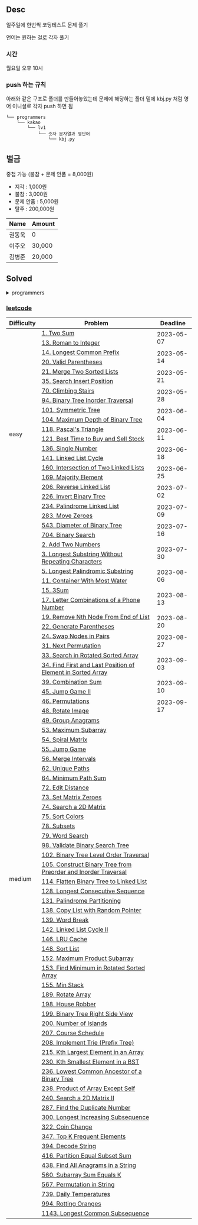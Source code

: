 ## Desc
일주일에 한번씩 코딩테스트 문제 풀기 <br>

언어는 원하는 걸로 각자 풀기

### 시간
월요일 오후 10시

### push 하는 규칙
아래와 같은 구조로 폴더를 만들어놓았는데 문제에 해당하는 폴더 밑에 kbj.py 처럼 영어 이니셜로 각자 push 하면 됨

```text
└── programmers
    └── kakao
        └── lv1
            └── 숫자 문자열과 영단어
                └── kbj.py
```

## 벌금
중첩 가능 (불참 + 문제 안품 = 8,000원)
- 지각 : 1,000원
- 불참 : 3,000원
- 문제 안품 : 5,000원
- 탈주 : 200,000원

| Name   | Amount |
| ------ |--------|
| 권동욱 | 0      |
| 이주오 | 30,000 |
| 김병준 | 20,000 |


## Solved


<details>
<summary>programmers</summary>

### [programmers/kakao](https://school.programmers.co.kr/learn/challenges?order=acceptance_desc&page=1&languages=python3&partIds=37527%2C31236%2C25448%2C20069%2C17214%2C12286%2C9317%2C22586%2C18498%2C17931)

<table>
    <thead>
        <tr>
            <th>Difficulty</th>
            <th>Problem</th>
            <th>Deadline</th>
        </tr>
    </thead>
    <tbody>
        <tr>
            <td rowspan="10">lv1</td>
            <td><a href="https://school.programmers.co.kr/learn/courses/30/lessons/81301">숫자 문자열과 영단어</a></td>
            <td>2023-01-08</td>
        </tr>
        <tr>
            <td><a href="https://school.programmers.co.kr/learn/courses/30/lessons/17681">[1차] 비밀지도</a></td>
            <td rowspan="3">2023-01-15</td>
        </tr>
        <tr>
            <td><a href="https://school.programmers.co.kr/learn/courses/30/lessons/42889">실패율</a></td>
        </tr>
        <tr>
            <td><a href="https://school.programmers.co.kr/learn/courses/30/lessons/17682">[1차] 다트 게임</a></td>
        </tr>
        <tr>
            <td><a href="https://school.programmers.co.kr/learn/courses/30/lessons/67256">키패드 누르기</a></td>
            <td rowspan="3">2023-01-29</td>
        </tr>
        <tr>
            <td><a href="https://school.programmers.co.kr/learn/courses/30/lessons/64061">크레인 인형뽑기 게임</a></td>
        </tr>
        <tr>
            <td><a href="https://school.programmers.co.kr/learn/courses/30/lessons/72410">신규 아이디 추천</a></td>
        </tr>
        <tr>
            <td><a href="https://school.programmers.co.kr/learn/courses/30/lessons/118666">성격 유형 검사하기</a></td>
            <td rowspan="3">2023-02-05</td>
        </tr>
        <tr>
            <td><a href="https://school.programmers.co.kr/learn/courses/30/lessons/92334">신고 결과 받기</a></td>
        </tr>
        <tr>
            <td><a href="https://school.programmers.co.kr/learn/courses/30/lessons/150370">개인정보 수집 유효기간</a></td>
        </tr>
        <tr>
            <td rowspan="22">lv2</td>
            <td><a href="https://school.programmers.co.kr/learn/courses/30/lessons/17680">[1차] 캐시</a></td>
            <td rowspan="2">2023-02-12</td>
        </tr>
        <tr>
            <td><a href="https://school.programmers.co.kr/learn/courses/30/lessons/64065">튜플</a></td>
        </tr>
        <tr>
            <td><a href="https://school.programmers.co.kr/learn/courses/30/lessons/17677">[1차] 뉴스 클러스터링</a></td>
            <td rowspan="2">2023-02-19</td>
        </tr>
        <tr>
            <td><a href="https://school.programmers.co.kr/learn/courses/30/lessons/92335">k진수에서 소수 개수 구하기</a></td>
        </tr>
        <tr>
            <td><a href="https://school.programmers.co.kr/learn/courses/30/lessons/17684">[3차] 압축</a></td>
            <td rowspan="2">2023-02-26</td>
        </tr>
        <tr>
            <td><a href="https://school.programmers.co.kr/learn/courses/30/lessons/17687">[3차] n진수 게임</a></td>
        </tr>
        <tr>
            <td><a href="https://school.programmers.co.kr/learn/courses/30/lessons/92341">주차 요금 계산</a></td>
            <td rowspan="2">2023-03-05</td>
        </tr>
        <tr>
            <td><a href="https://school.programmers.co.kr/learn/courses/30/lessons/42888">오픈채팅방</a></td>
        </tr>
        <tr>
            <td><a href="https://school.programmers.co.kr/learn/courses/30/lessons/17686">[3차] 파일명 정렬</a></td>
            <td rowspan="2">2023-03-12</td>
        </tr>
        <tr>
            <td><a href="https://school.programmers.co.kr/learn/courses/30/lessons/17679">[1차] 프렌즈4블록</a></td>
        </tr>
        <tr>
            <td><a href="https://school.programmers.co.kr/learn/courses/30/lessons/72411">메뉴 리뉴얼</a></td>
            <td rowspan="2">2023-03-19</td>
        </tr>
        <tr>
            <td><a href="https://school.programmers.co.kr/learn/courses/30/lessons/60058">괄호 변환</a></td>
        </tr>
        <tr>
            <td><a href="https://school.programmers.co.kr/learn/courses/30/lessons/118667">두 큐 합 같게 만들기</a></td>
            <td rowspan="2">2023-03-26</td>
        </tr>
        <tr>
            <td><a href="https://school.programmers.co.kr/learn/courses/30/lessons/17683">[3차] 방금그곡</a></td>
        </tr>
        <tr>
            <td><a href="https://school.programmers.co.kr/learn/courses/30/lessons/67257">수식 최대화</a></td>
            <td rowspan="2">2023-04-09</td>
        </tr>
        <tr>
            <td><a href="https://school.programmers.co.kr/learn/courses/30/lessons/81302">거리두기 확인하기</a></td>
        </tr>
        <tr>
            <td><a href="https://school.programmers.co.kr/learn/courses/30/lessons/60057">문자열 압축</a></td>
            <td rowspan="2">2023-04-16</td>
        </tr>
        <tr>
            <td><a href="https://school.programmers.co.kr/learn/courses/30/lessons/42890">후보키</a></td>
        </tr>
        <tr>
            <td><a href="https://school.programmers.co.kr/learn/courses/30/lessons/72412">순위 검색</a></td>
            <td rowspan="2">2023-04-23</td>
        </tr>
        <tr>
            <td><a href="https://school.programmers.co.kr/learn/courses/30/lessons/92342">양궁대회</a></td>
        </tr>
        <tr>
            <td><a href="https://school.programmers.co.kr/learn/courses/30/lessons/150368">이모티콘 할인행사</a></td>
            <td rowspan="2">2023-04-30</td>
        </tr>
        <tr>
            <td><a href="https://school.programmers.co.kr/learn/courses/30/lessons/150369">택배 배달과 수거하기</a></td>
        </tr>
    </tbody>
</table>

</details>

### [leetcode](https://leetcode.com/problemset/all/?listId=79h8rn6&page=1)

<table>
    <thead>
        <tr>
            <th>Difficulty</th>
            <th>Problem</th>
            <th>Deadline</th>
        </tr>
    </thead>
    <tbody>
        <tr>
            <td rowspan="22">easy</td>
            <td><a href="https://leetcode.com/problems/two-sum/">1. Two Sum</a></td>
            <td rowspan="2">2023-05-07</td>
        </tr>
        <tr>
            <td><a href="https://leetcode.com/problems/roman-to-integer/">13. Roman to Integer</a></td>
        </tr>
        <tr>
            <td><a href="https://leetcode.com/problems/longest-common-prefix/">14. Longest Common Prefix</a></td>
            <td rowspan="2">2023-05-14</td>
        </tr>
        <tr>
            <td><a href="https://leetcode.com/problems/valid-parentheses/">20. Valid Parentheses</a></td>
        </tr>
        <tr>
            <td><a href="https://leetcode.com/problems/merge-two-sorted-lists/">21. Merge Two Sorted Lists</a></td>
            <td rowspan="2">2023-05-21</td>
        </tr>
        <tr>
            <td><a href="https://leetcode.com/problems/search-insert-position/">35. Search Insert Position</a></td>
        </tr>
        <tr>
            <td><a href="https://leetcode.com/problems/climbing-stairs/">70. Climbing Stairs</a></td>
            <td rowspan="2">2023-05-28</td>
        </tr>
        <tr>
            <td><a href="https://leetcode.com/problems/binary-tree-inorder-traversal/">94. Binary Tree Inorder Traversal</a></td>
        </tr>
        <tr>
            <td><a href="https://leetcode.com/problems/symmetric-tree/">101. Symmetric Tree</a></td>
            <td rowspan="2">2023-06-04</td>
        </tr>
        <tr>
            <td><a href="https://leetcode.com/problems/maximum-depth-of-binary-tree/">104. Maximum Depth of Binary Tree</a></td>
        </tr>
        <tr>
            <td><a href="https://leetcode.com/problems/pascals-triangle/">118. Pascal's Triangle</a></td>
            <td rowspan="2">2023-06-11</td>
        </tr>
        <tr>
            <td><a href="https://leetcode.com/problems/best-time-to-buy-and-sell-stock/">121. Best Time to Buy and Sell Stock</a></td>
        </tr>
        <tr>
            <td><a href="https://leetcode.com/problems/single-number/">136. Single Number</a></td>
            <td rowspan="2">2023-06-18</td>
        </tr>
        <tr>
            <td><a href="https://leetcode.com/problems/linked-list-cycle/">141. Linked List Cycle</a></td>
        </tr>
        <tr>
            <td><a href="https://leetcode.com/problems/intersection-of-two-linked-lists/">160. Intersection of Two Linked Lists</a></td>
            <td rowspan="2">2023-06-25</td>
        </tr>
        <tr>
            <td><a href="https://leetcode.com/problems/majority-element/">169. Majority Element</a></td>
        </tr>
        <tr>
            <td><a href="https://leetcode.com/problems/reverse-linked-list/">206. Reverse Linked List</a></td>
            <td rowspan="2">2023-07-02</td>
        </tr>
        <tr>
            <td><a href="https://leetcode.com/problems/invert-binary-tree/">226. Invert Binary Tree</a></td>
        </tr>
        <tr>
            <td><a href="https://leetcode.com/problems/palindrome-linked-list/">234. Palindrome Linked List</a></td>
            <td rowspan="2">2023-07-09</td>
        </tr>
        <tr>
            <td><a href="https://leetcode.com/problems/move-zeroes/">283. Move Zeroes</a></td>
        </tr>
        <tr>
            <td><a href="https://leetcode.com/problems/diameter-of-binary-tree/">543. Diameter of Binary Tree</a></td>
            <td rowspan="2">2023-07-16</td>
        </tr>
        <tr>
            <td><a href="https://leetcode.com/problems/binary-search/">704. Binary Search</a></td>
        </tr>
        <tr>
            <td rowspan="66">medium</td>
            <td><a href="https://leetcode.com/problems/add-two-numbers/">2. Add Two Numbers</a></td>
            <td rowspan="2">2023-07-30</td>
        </tr>
        <tr>
            <td><a href="https://leetcode.com/problems/longest-substring-without-repeating-characters/">3. Longest Substring Without Repeating Characters</a></td>
        </tr>
        <tr>
            <td><a href="https://leetcode.com/problems/longest-palindromic-substring/">5. Longest Palindromic Substring</a></td>
            <td rowspan="2">2023-08-06</td>
        </tr>
        <tr>
            <td><a href="https://leetcode.com/problems/container-with-most-water/">11. Container With Most Water</a></td>
        </tr>
        <tr>
            <td><a href="https://leetcode.com/problems/3sum/">15. 3Sum</a></td>
            <td rowspan="2">2023-08-13</td>
        </tr>
        <tr>
            <td><a href="https://leetcode.com/problems/letter-combinations-of-a-phone-number/">17. Letter Combinations of a Phone Number</a></td>
        </tr>
        <tr>
            <td><a href="https://leetcode.com/problems/remove-nth-node-from-end-of-list/">19. Remove Nth Node From End of List</a></td>
            <td rowspan="2">2023-08-20</td>
        </tr>
        <tr>
            <td><a href="https://leetcode.com/problems/generate-parentheses/">22. Generate Parentheses</a></td>
        </tr>
        <tr>
            <td><a href="https://leetcode.com/problems/swap-nodes-in-pairs/">24. Swap Nodes in Pairs</a></td>
            <td rowspan="2">2023-08-27</td>
        </tr>
        <tr>
            <td><a href="https://leetcode.com/problems/next-permutation/">31. Next Permutation</a></td>
        </tr>
        <tr>
            <td><a href="https://leetcode.com/problems/search-in-rotated-sorted-array/">33. Search in Rotated Sorted Array</a></td>
            <td rowspan="2">2023-09-03</td>
        </tr>
        <tr>
            <td><a href="https://leetcode.com/problems/find-first-and-last-position-of-element-in-sorted-array/">34. Find First and Last Position of Element in Sorted Array</a></td>
        </tr>
        <tr>
            <td><a href="https://leetcode.com/problems/combination-sum/">39. Combination Sum</a></td>
            <td rowspan="2">2023-09-10</td>
        </tr>
        <tr>
            <td><a href="https://leetcode.com/problems/jump-game-ii/">45. Jump Game II</a></td>
        </tr>
        <tr>
            <td><a href="https://leetcode.com/problems/permutations/">46. Permutations</a></td>
            <td rowspan="2">2023-09-17</td>
        </tr>
        <tr>
            <td><a href="https://leetcode.com/problems/rotate-image/">48. Rotate Image</a></td>
        </tr>
        <tr>
            <td><a href="https://leetcode.com/problems/group-anagrams/">49. Group Anagrams</a></td>
            <td rowspan="2"></td>
        </tr>
        <tr>
            <td><a href="https://leetcode.com/problems/maximum-subarray/">53. Maximum Subarray</a></td>
        </tr>
        <tr>
            <td><a href="https://leetcode.com/problems/spiral-matrix/">54. Spiral Matrix</a></td>
            <td rowspan="2"></td>
        </tr>
        <tr>
            <td><a href="https://leetcode.com/problems/jump-game/">55. Jump Game</a></td>
        </tr>
        <tr>
            <td><a href="https://leetcode.com/problems/merge-intervals/">56. Merge Intervals</a></td>
            <td rowspan="2"></td>
        </tr>
        <tr>
            <td><a href="https://leetcode.com/problems/unique-paths/">62. Unique Paths</a></td>
        </tr>
        <tr>
            <td><a href="https://leetcode.com/problems/minimum-path-sum/">64. Minimum Path Sum</a></td>
            <td rowspan="2"></td>
        </tr>
        <tr>
            <td><a href="https://leetcode.com/problems/edit-distance/">72. Edit Distance</a></td>
        </tr>
        <tr>
            <td><a href="https://leetcode.com/problems/set-matrix-zeroes/">73. Set Matrix Zeroes</a></td>
            <td rowspan="2"></td>
        </tr>
        <tr>
            <td><a href="https://leetcode.com/problems/search-a-2d-matrix/">74. Search a 2D Matrix</a></td>
        </tr>
        <tr>
            <td><a href="https://leetcode.com/problems/sort-colors/">75. Sort Colors</a></td>
            <td rowspan="2"></td>
        </tr>
        <tr>
            <td><a href="https://leetcode.com/problems/subsets/">78. Subsets</a></td>
        </tr>
        <tr>
            <td><a href="https://leetcode.com/problems/word-search/">79. Word Search</a></td>
            <td rowspan="2"></td>
        </tr>
        <tr>
            <td><a href="https://leetcode.com/problems/validate-binary-search-tree/">98. Validate Binary Search Tree</a></td>
        </tr>
        <tr>
            <td><a href="https://leetcode.com/problems/binary-tree-level-order-traversal/">102. Binary Tree Level Order Traversal</a></td>
            <td rowspan="2"></td>
        </tr>
        <tr>
            <td><a href="https://leetcode.com/problems/construct-binary-tree-from-preorder-and-inorder-traversal/">105. Construct Binary Tree from Preorder and Inorder Traversal</a></td>
        </tr>
        <tr>
            <td><a href="https://leetcode.com/problems/flatten-binary-tree-to-linked-list/">114. Flatten Binary Tree to Linked List</a></td>
            <td rowspan="2"></td>
        </tr>
        <tr>
            <td><a href="https://leetcode.com/problems/longest-consecutive-sequence/">128. Longest Consecutive Sequence</a></td>
        </tr>
        <tr>
            <td><a href="https://leetcode.com/problems/palindrome-partitioning/">131. Palindrome Partitioning</a></td>
            <td rowspan="2"></td>
        </tr>
        <tr>
            <td><a href="https://leetcode.com/problems/copy-list-with-random-pointer/">138. Copy List with Random Pointer</a></td>
        </tr>
        <tr>
            <td><a href="https://leetcode.com/problems/word-break/">139. Word Break</a></td>
            <td rowspan="2"></td>
        </tr>
        <tr>
            <td><a href="https://leetcode.com/problems/linked-list-cycle-ii/">142. Linked List Cycle II</a></td>
        </tr>
        <tr>
            <td><a href="https://leetcode.com/problems/lru-cache/">146. LRU Cache</a></td>
            <td rowspan="2"></td>
        </tr>
        <tr>
            <td><a href="https://leetcode.com/problems/sort-list/">148. Sort List</a></td>
        </tr>
        <tr>
            <td><a href="https://leetcode.com/problems/maximum-product-subarray/">152. Maximum Product Subarray</a></td>
            <td rowspan="2"></td>
        </tr>
        <tr>
            <td><a href="https://leetcode.com/problems/find-minimum-in-rotated-sorted-array/">153. Find Minimum in Rotated Sorted Array</a></td>
        </tr>
        <tr>
            <td><a href="https://leetcode.com/problems/min-stack/">155. Min Stack</a></td>
            <td rowspan="2"></td>
        </tr>
        <tr>
            <td><a href="https://leetcode.com/problems/rotate-array/">189. Rotate Array</a></td>
        </tr>
        <tr>
            <td><a href="https://leetcode.com/problems/house-robber/">198. House Robber</a></td>
            <td rowspan="2"></td>
        </tr>
        <tr>
            <td><a href="https://leetcode.com/problems/binary-tree-right-side-view/">199. Binary Tree Right Side View</a></td>
        </tr>
        <tr>
            <td><a href="https://leetcode.com/problems/number-of-islands/">200. Number of Islands</a></td>
            <td rowspan="2"></td>
        </tr>
        <tr>
            <td><a href="https://leetcode.com/problems/course-schedule/">207. Course Schedule</a></td>
        </tr>
        <tr>
            <td><a href="https://leetcode.com/problems/implement-trie-prefix-tree/">208. Implement Trie (Prefix Tree)</a></td>
            <td rowspan="2"></td>
        </tr>
        <tr>
            <td><a href="https://leetcode.com/problems/kth-largest-element-in-an-array/">215. Kth Largest Element in an Array</a></td>
        </tr>
        <tr>
            <td><a href="https://leetcode.com/problems/kth-smallest-element-in-a-bst/">230. Kth Smallest Element in a BST</a></td>
            <td rowspan="2"></td>
        </tr>
        <tr>
            <td><a href="https://leetcode.com/problems/lowest-common-ancestor-of-a-binary-tree/">236. Lowest Common Ancestor of a Binary Tree</a></td>
        </tr>
        <tr>
            <td><a href="https://leetcode.com/problems/product-of-array-except-self/">238. Product of Array Except Self</a></td>
            <td rowspan="2"></td>
        </tr>
        <tr>
            <td><a href="https://leetcode.com/problems/search-a-2d-matrix-ii/">240. Search a 2D Matrix II</a></td>
        </tr>
        <tr>
            <td><a href="https://leetcode.com/problems/find-the-duplicate-number/">287. Find the Duplicate Number</a></td>
            <td rowspan="2"></td>
        </tr>
        <tr>
            <td><a href="https://leetcode.com/problems/longest-increasing-subsequence/">300. Longest Increasing Subsequence</a></td>
        </tr>
        <tr>
            <td><a href="https://leetcode.com/problems/coin-change/">322. Coin Change</a></td>
            <td rowspan="2"></td>
        </tr>
        <tr>
            <td><a href="https://leetcode.com/problems/top-k-frequent-elements/">347. Top K Frequent Elements</a></td>
        </tr>
        <tr>
            <td><a href="https://leetcode.com/problems/decode-string/">394. Decode String</a></td>
            <td rowspan="2"></td>
        </tr>
        <tr>
            <td><a href="https://leetcode.com/problems/partition-equal-subset-sum/">416. Partition Equal Subset Sum</a></td>
        </tr>
        <tr>
            <td><a href="https://leetcode.com/problems/find-all-anagrams-in-a-string/">438. Find All Anagrams in a String</a></td>
            <td rowspan="2"></td>
        </tr>
        <tr>
            <td><a href="https://leetcode.com/problems/subarray-sum-equals-k/">560. Subarray Sum Equals K</a></td>
        </tr>
        <tr>
            <td><a href="https://leetcode.com/problems/permutation-in-string/">567. Permutation in String</a></td>
            <td rowspan="2"></td>
        </tr>
        <tr>
            <td><a href="https://leetcode.com/problems/daily-temperatures/">739. Daily Temperatures</a></td>
        </tr>
        <tr>
            <td><a href="https://leetcode.com/problems/rotting-oranges/">994. Rotting Oranges</a></td>
            <td rowspan="2"></td>
        </tr>
        <tr>
            <td><a href="https://leetcode.com/problems/longest-common-subsequence/">1143. Longest Common Subsequence</a></td>
        </tr>
    </tbody>
</table>
